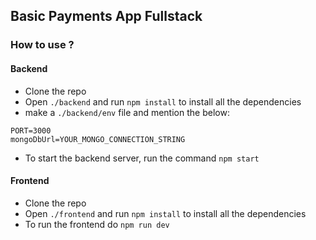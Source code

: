 ## Basic Payments App Fullstack

### How to use ?

#### Backend

- Clone the repo
- Open `./backend` and run `npm install` to install all the dependencies
- make a `./backend/env` file and mention the below:

```
PORT=3000
mongoDbUrl=YOUR_MONGO_CONNECTION_STRING
```

- To start the backend server, run the command `npm start`

#### Frontend

- Clone the repo
- Open `./frontend` and run `npm install` to install all the dependencies
- To run the frontend do `npm run dev`
